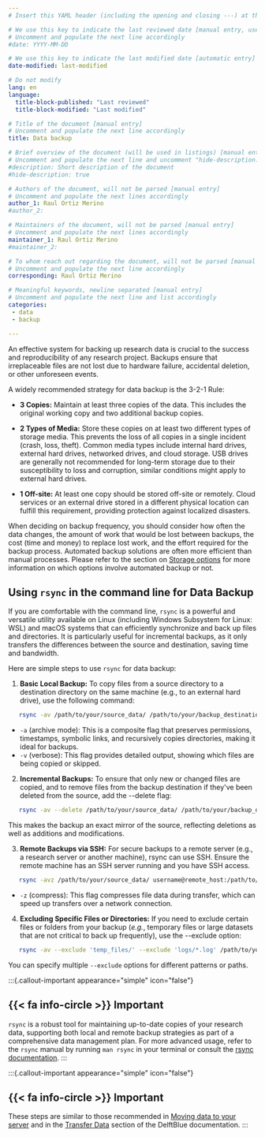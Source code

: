 ```yaml
---
# Insert this YAML header (including the opening and closing ---) at the beginning of the document and fill it out accordingly

# We use this key to indicate the last reviewed date [manual entry, use YYYY-MM-DD]
# Uncomment and populate the next line accordingly
#date: YYYY-MM-DD

# We use this key to indicate the last modified date [automatic entry]
date-modified: last-modified

# Do not modify
lang: en
language: 
  title-block-published: "Last reviewed"
  title-block-modified: "Last modified"

# Title of the document [manual entry]
# Uncomment and populate the next line accordingly
title: Data backup

# Brief overview of the document (will be used in listings) [manual entry]
# Uncomment and populate the next line and uncomment "hide-description: true".
#description: Short description of the document
#hide-description: true

# Authors of the document, will not be parsed [manual entry]
# Uncomment and populate the next lines accordingly
author_1: Raul Ortiz Merino
#author_2:

# Maintainers of the document, will not be parsed [manual entry]
# Uncomment and populate the next lines accordingly
maintainer_1: Raul Ortiz Merino
#maintainer_2:

# To whom reach out regarding the document, will not be parsed [manual entry]
# Uncomment and populate the next line accordingly
corresponding: Raul Ortiz Merino

# Meaningful keywords, newline separated [manual entry]
# Uncomment and populate the next line and list accordingly
categories: 
 - data
 - backup

---
```


An effective system for backing up research data is crucial to the success and reproducibility of any research project. Backups ensure that irreplaceable files are not lost due to hardware failure, accidental deletion, or other unforeseen events. 

A widely recommended strategy for data backup is the 3-2-1 Rule:

- **3 Copies:** Maintain at least three copies of the data. This includes the original working copy and two additional backup copies. 

- **2 Types of Media:** Store these copies on at least two different types of storage media. This prevents the loss of all copies in a single incident (crash, loss, theft). Common media types include internal hard drives, external hard drives, networked drives, and cloud storage. USB drives are generally not recommended for long-term storage due to their susceptibility to loss and corruption, similar conditions might apply to external hard drives. 

- **1 Off-site:** At least one copy should be stored off-site or remotely. Cloud services or an external drive stored in a different physical location can fulfill this requirement, providing protection against localized disasters. 

When deciding on backup frequency, you should consider how often the data changes, the amount of work that would be lost between backups, the cost (time and money) to replace lost work, and the effort required for the backup process. Automated backup solutions are often more efficient than manual processes. Please refer to the section on [Storage options](./storage_options.md) for more information on which options involve automated backup or not.

## Using `rsync` in the command line for Data Backup

If you are comfortable with the command line, `rsync` is a powerful and versatile utility available on Linux (including Windows Subsystem for Linux: WSL) and macOS systems that can efficiently synchronize and back up files and directories. It is particularly useful for incremental backups, as it only transfers the differences between the source and destination, saving time and bandwidth.

Here are simple steps to use `rsync` for data backup:

1. **Basic Local Backup:** To copy files from a source directory to a destination directory on the same machine (e.g., to an external hard drive), use the following command:  

```bash  
   rsync -av /path/to/your/source_data/ /path/to/your/backup_destination/
```

   * `-a` (archive mode): This is a composite flag that preserves permissions, timestamps, symbolic links, and recursively copies directories, making it ideal for backups.
   * `-v` (verbose): This flag provides detailed output, showing which files are being copied or skipped.

2. **Incremental Backups:** To ensure that only new or changed files are copied, and to remove files from the backup destination if they've been deleted from the source, add the \--delete flag:  

```bash  
   rsync -av --delete /path/to/your/source_data/ /path/to/your/backup_destination/
```

   This makes the backup an exact mirror of the source, reflecting deletions as well as additions and modifications.

3. **Remote Backups via SSH:** For secure backups to a remote server (e.g., a research server or another machine), rsync can use SSH. Ensure the remote machine has an SSH server running and you have SSH access.  

```bash  
   rsync -avz /path/to/your/source_data/ username@remote_host:/path/to/remote/backup_destination/
```
   * `-z` (compress): This flag compresses file data during transfer, which can speed up transfers over a network connection.

4. **Excluding Specific Files or Directories:** If you need to exclude certain files or folders from your backup (*e.g.*, temporary files or large datasets that are not critical to back up frequently), use the \--exclude option:  

```bash  
   rsync -av --exclude 'temp_files/' --exclude 'logs/*.log' /path/to/your/source_data/ /path/to/your/backup_destination/
```
   You can specify multiple `--exclude` options for different patterns or paths.

:::{.callout-important appearance="simple" icon="false"}
## {{< fa info-circle >}} Important
`rsync` is a robust tool for maintaining up-to-date copies of your research data, supporting both local and remote backup strategies as part of a comprehensive data management plan. For more advanced usage, refer to the `rsync` manual by running `man rsync` in your terminal or consult the [rsync documentation](https://linux.die.net/man/1/rsync). 
:::

:::{.callout-important appearance="simple" icon="false"}
## {{< fa info-circle >}} Important
These steps are similar to those recommended in [Moving data to your server](../../infrastructure/moving_data.md) and in the [Transfer Data](https://doc.dhpc.tudelft.nl/delftblue/Data-transfer-to-DelftBlue/) section of the DelftBlue documentation.
:::


